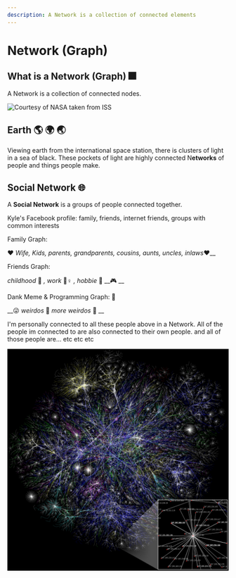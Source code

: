 ```yaml
---
description: A Network is a collection of connected elements
---
```


# Network \(Graph\)

## What is a Network \(Graph\) 🎆 

A Network is a collection of connected nodes.

![Courtesy of NASA taken from ISS](../.gitbook/assets/iss035e017619_orig.jpg)

## Earth 🌎 🌍 🌏 

Viewing earth from the international space station, there is clusters of light in a sea of black. These pockets of light are highly connected N**etworks** of people and things people make.   

## Social Network 🌐 

A **Social Network** is a groups of people connected together. 

Kyle's Facebook profile: family, friends, internet friends, groups with common interests

Family Graph:

❤ _Wife, Kids, parents, grandparents, cousins, aunts, uncles, inlaws_❤\_\_

Friends Graph:

_childhood_ 🍼 _, work_ 👷♀ _, hobbie_ 🏀 __🎮 __

Dank Meme & Programming Graph: 💯 

\_\_😜 _weirdos_ 🤪 _more weirdos_ 🤥 __

I'm personally connected to all these people above in a Network. All of the people im connected to are also connected to their own people. and all of those people are... etc etc etc 

![Partial map of the Internet from opte.org](../.gitbook/assets/internet_map_1024.jpg)









